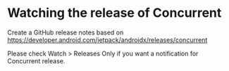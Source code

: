 # Watching the release of Concurrent

Create a GitHub release notes based on https://developer.android.com/jetpack/androidx/releases/concurrent

Please check Watch > Releases Only if you want a notification for Concurrent release.
